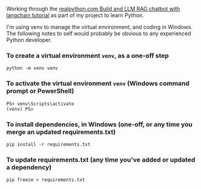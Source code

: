 Working through the [realpython.com Build and LLM RAG chatbot with langchain tutorial](https://realpython.com/build-llm-rag-chatbot-with-langchain/) as part of my project to learn Python.

I'm using venv to manage the virtual environment, and coding in Windows. The following notes to self would probably be obvious to any experienced Python developer.

### To create a virtual environment ```venv```, as a one-off step
```python -m venv venv```

### To activate the virtual environment ```venv``` (Windows command prompt or PowerShell)
```
PS> venv\Scripts\activate
(venv) PS>
```

### To install dependencies, in Windows (one-off, or any time you merge an updated requirements.txt)
```pip install -r requirements.txt```

### To update requirements.txt (any time you've added or updated a dependency)
```pip freeze > requirements.txt```
